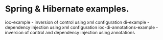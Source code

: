 Spring & Hibernate examples.
===========================
ioc-example - inversion of control using xml configuration
di-example - dependency injection using xml configuration
ioc-di-annotations-example - inversion of control and dependency injection using annotations